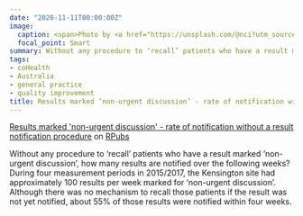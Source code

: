 ```yaml
---
date: "2020-11-11T00:00:00Z"
image:
  caption: <span>Photo by <a href="https://unsplash.com/@nci?utm_source=unsplash&amp;utm_medium=referral&amp;utm_content=creditCopyText">National Cancer Institute</a> on <a href="https://unsplash.com/s/photos/doctor-results?utm_source=unsplash&amp;utm_medium=referral&amp;utm_content=creditCopyText">Unsplash</a></span>
  focal_point: Smart
summary: Without any procedure to ‘recall’ patients who have a result marked ‘non-urgent discussion’, how many results are notified over the following weeks? During four measurement periods in 2015/2017, the Kensington site had approximately 100 results per week marked for ‘non-urgent discussion’. Although there was no mechanism to recall those patients if the result was not yet notified, about 55% of those results were notified within four weeks.
tags:
- coHealth
- Australia
- general practice
- quality improvement
title: Results marked ‘non-urgent discussion’ - rate of notification without a result notification procedure (2015/2017)
---
```


[Results marked 'non-urgent discussion' - rate of notification without a result notification procedure](https://rpubs.com/DavidFong/689509) on [RPubs](https://rpubs.com)

Without any procedure to ‘recall’ patients who have a result marked ‘non-urgent discussion’, how many results are notified over the following weeks? During four measurement periods in 2015/2017, the Kensington site had approximately 100 results per week marked for ‘non-urgent discussion’. Although there was no mechanism to recall those patients if the result was not yet notified, about 55% of those results were notified within four weeks.